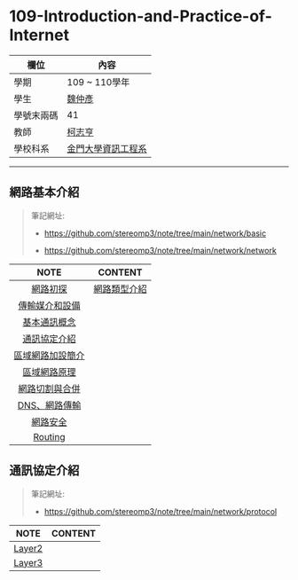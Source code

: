 # 109-Introduction-and-Practice-of-Internet
| 欄位                  | 內容                                                         |
| --------------------- | ------------------------------------------------------------ |
| 學期                  | 109 ~ 110學年                                                |
| 學生                  | [魏仲彥](https://stereomp3.github.io/wp109b/homework/MyWeb6.0/MyWeb.html) |
| 學號末兩碼            | 41                                                           |
| 教師                  | [柯志亨](http://csie.nqu.edu.tw/smallko/index.html)          |
| 學校科系              | [金門大學資訊工程系](https://www.nqu.edu.tw/educsie/index.php) |

<hr>



## 網路基本介紹

> 筆記網址: 
>
> * https://github.com/stereomp3/note/tree/main/network/basic
>
> * https://github.com/stereomp3/note/tree/main/network/network



|                     NOTE                      | CONTENT                                    |
| :-------------------------------------------: | ------------------------------------------ |
|         [網路初探](basic/網路初探.md)         | [網路類型介紹](basic/網路初探.md#網路類型) |
|   [傳輸媒介和設備](basic/傳輸媒介和設備.md)   |                                            |
|     [基本通訊概念](basic/基本通訊概念.md)     |                                            |
|     [通訊協定介紹](basic/通訊協定介紹.md)     |                                            |
| [區域網路加設簡介](basic/區域網路加設簡介.md) |                                            |
|    [區域網路原理](network/區域網路原理.md)    |                                            |
|  [網路切割與合併](network/網路切割與合併.md)  |                                            |
|   [DNS、網路傳輸](network/DNS、網路傳輸.md)   |                                            |
|        [網路安全](network/網路安全.md)        |                                            |
|         [Routing](network/Routing.md)         |                                            |





## 通訊協定介紹

> 筆記網址: 
>
> * https://github.com/stereomp3/note/tree/main/network/protocol



|             NOTE             | CONTENT |
| :--------------------------: | :-----: |
| [Layer2](protocol/Layer2.md) |         |
| [Layer3](protocol/Layer3.md) |         |

